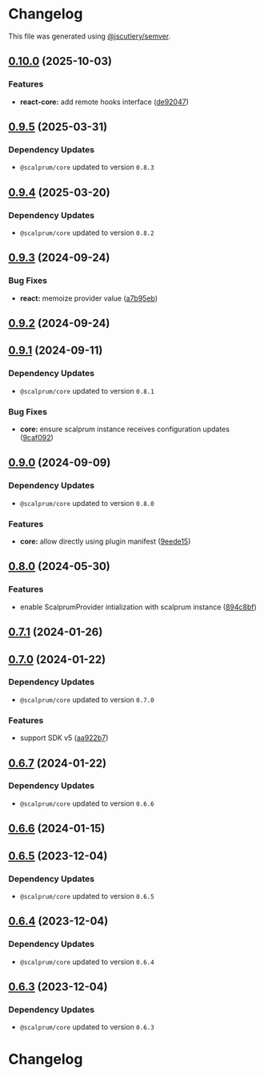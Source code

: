 # Changelog

This file was generated using [@jscutlery/semver](https://github.com/jscutlery/semver).

## [0.10.0](https://github.com/scalprum/scaffloding/compare/@scalprum/react-core-0.9.5...@scalprum/react-core-0.10.0) (2025-10-03)


### Features

* **react-core:** add remote hooks interface ([de92047](https://github.com/scalprum/scaffloding/commit/de920476152382f5a4a16dc50cea499191deefa1))

## [0.9.5](https://github.com/scalprum/scaffloding/compare/@scalprum/react-core-0.9.4...@scalprum/react-core-0.9.5) (2025-03-31)

### Dependency Updates

* `@scalprum/core` updated to version `0.8.3`
## [0.9.4](https://github.com/scalprum/scaffloding/compare/@scalprum/react-core-0.9.3...@scalprum/react-core-0.9.4) (2025-03-20)

### Dependency Updates

* `@scalprum/core` updated to version `0.8.2`
## [0.9.3](https://github.com/scalprum/scaffolding/compare/@scalprum/react-core-0.9.2...@scalprum/react-core-0.9.3) (2024-09-24)


### Bug Fixes

* **react:** memoize provider value ([a7b95eb](https://github.com/scalprum/scaffolding/commit/a7b95eb0b0ce8cf6e04937fcad54a53681f7188a))

## [0.9.2](https://github.com/scalprum/scaffolding/compare/@scalprum/react-core-0.9.1...@scalprum/react-core-0.9.2) (2024-09-24)

## [0.9.1](https://github.com/scalprum/scaffolding/compare/@scalprum/react-core-0.9.0...@scalprum/react-core-0.9.1) (2024-09-11)

### Dependency Updates

* `@scalprum/core` updated to version `0.8.1`

### Bug Fixes

* **core:** ensure scalprum instance receives configuration updates ([9caf092](https://github.com/scalprum/scaffolding/commit/9caf092b741300cfd395b42844e21804204a297c))

## [0.9.0](https://github.com/scalprum/scaffolding/compare/@scalprum/react-core-0.8.0...@scalprum/react-core-0.9.0) (2024-09-09)

### Dependency Updates

* `@scalprum/core` updated to version `0.8.0`

### Features

* **core:** allow directly using plugin manifest ([9eede15](https://github.com/scalprum/scaffolding/commit/9eede15da2db3113f480326597f612e8cd853840))

## [0.8.0](https://github.com/scalprum/scaffolding/compare/@scalprum/react-core-0.7.1...@scalprum/react-core-0.8.0) (2024-05-30)


### Features

* enable ScalprumProvider intialization with scalprum instance ([894c8bf](https://github.com/scalprum/scaffolding/commit/894c8bf3d9f32a3f2236d8f1fac86a557cd09639))

## [0.7.1](https://github.com/scalprum/scaffolding/compare/@scalprum/react-core-0.7.0...@scalprum/react-core-0.7.1) (2024-01-26)

## [0.7.0](https://github.com/scalprum/scaffolding/compare/@scalprum/react-core-0.6.7...@scalprum/react-core-0.7.0) (2024-01-22)

### Dependency Updates

* `@scalprum/core` updated to version `0.7.0`

### Features

* support SDK v5 ([aa922b7](https://github.com/scalprum/scaffolding/commit/aa922b710d50c2ae5058a4b11a623c93ce89edcf))

## [0.6.7](https://github.com/scalprum/scaffolding/compare/@scalprum/react-core-0.6.6...@scalprum/react-core-0.6.7) (2024-01-22)

### Dependency Updates

* `@scalprum/core` updated to version `0.6.6`
## [0.6.6](https://github.com/scalprum/scaffolding/compare/@scalprum/react-core-0.6.5...@scalprum/react-core-0.6.6) (2024-01-15)

## [0.6.5](https://github.com/scalprum/scaffolding/compare/@scalprum/react-core-0.6.4...@scalprum/react-core-0.6.5) (2023-12-04)

### Dependency Updates

* `@scalprum/core` updated to version `0.6.5`
## [0.6.4](https://github.com/scalprum/scaffolding/compare/@scalprum/react-core-0.6.3...@scalprum/react-core-0.6.4) (2023-12-04)

### Dependency Updates

* `@scalprum/core` updated to version `0.6.4`
## [0.6.3](https://github.com/scalprum/scaffolding/compare/@scalprum/react-core-0.6.2...@scalprum/react-core-0.6.3) (2023-12-04)

### Dependency Updates

* `@scalprum/core` updated to version `0.6.3`
# Changelog

